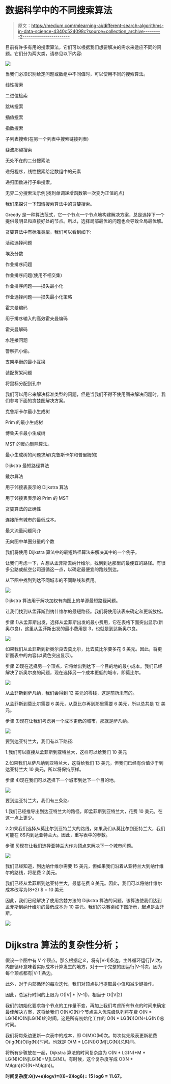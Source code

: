 # 数据科学中的不同搜索算法

> 原文：<https://medium.com/mlearning-ai/different-search-algorithms-in-data-science-4340c524098c?source=collection_archive---------2----------------------->

目前有许多有用的搜索算法，它们可以根据我们想要解决的需求来适应不同的问题。它们分为两大类，请参见以下内容:

![](img/72e1b881cf51747d2a761bb0abc1b6ae.png)

当我们必须识别给定问题或数组中不同值时，可以使用不同的搜索算法。

线性搜索

二进位检索

跳转搜索

插值搜索

指数搜索

子列表搜索(在另一个列表中搜索链接列表)

斐波那契搜索

无处不在的二分搜索法

递归程序，线性搜索给定数组中的元素

递归函数进行子串搜索。

无界二分搜索法示例(找到单调递增函数第一次变为正值的点)

我们来探讨一下知情搜索算法中的贪婪搜索。

Greedy 是一种算法范式，它一个节点一个节点地构建解决方案，总是选择下一个提供最明显和直接好处的节点。所以，选择局部最优的问题也会导致全局最优解。

贪婪算法中有标准类型，我们可以看到如下:

活动选择问题

埃及分数

作业排序问题

作业排序问题(使用不相交集)

作业排序问题——损失最小化

作业选择问题——损失最小化策略

霍夫曼编码

用于排序输入的高效霍夫曼编码

霍夫曼解码

水连接问题

警察抓小偷。

支架平衡的最小互换

装配货架问题

将鼠标分配到孔中

我们可以用它来解决标准类型的问题，但是当我们不得不使用图来解决问题时，我们参考下面的贪婪图解决方案。

克鲁斯卡尔最小生成树

Prim 的最小生成树

博鲁夫卡最小生成树

MST 的反向删除算法。

最小生成树的问题求解(克鲁斯卡尔和普里姆的)

Dijkstra 最短路径算法

戴尔算法

用于邻接表表示的 Dijkstra 算法

用于邻接表表示的 Prim 的 MST

贪婪算法的正确性

连接所有城市的最低成本。

最大流量问题简介

无向图中单圈分量的个数

我们将使用 Dijkstra 算法中的最短路径算法来解决其中的一个例子。

让我们考虑一下，A 想从孟菲斯去纳什维尔，找到到达那里的最便宜的路径。有很多公路或航空公司遵循这一点，以确定最便宜的路线到达。

从下图中找到到达不同城市的不同路线和费用。

![](img/bc9e8312b424fbaf5057ae534cce2448.png)

Dijkstra 算法用于解决加权有向图上的单源最短路径问题。

让我们找到从孟菲斯到纳什维尔的最短路径。我们将使用该表来确定和更新放松。

步骤 1)从孟菲斯出发，选择从孟菲斯出发的最小费用，它在表格下面突出显示(新奥尔良)，这里从孟菲斯出发的最小费用是 3，也就是到达新奥尔良。

![](img/7c48484ba9f6fdabc50f200f54fa2941.png)

如果我们从孟菲斯到新奥尔良去莫比尔，比去莫比尔要多花 6 美元。因此，将更新图表中的内容(以黄色突出显示)。

步骤 2)现在选择另一个顶点，它将给出到达下一个目的地的最小成本。我们已经解决了新奥尔良的问题，现在选择另一个成本更低的城市，即莫比尔。

![](img/a193e08272e989ca820455a134d06e1d.png)

从孟菲斯到萨凡纳，我们会得到 12 美元的零钱，这是前所未有的。

从孟菲斯到莫比尔需要 6 美元，从莫比尔再到那里需要 6 美元，所以总共是 12 美元。

步骤 3)现在让我们考虑另一个成本更低的城市，那就是萨凡纳。

![](img/49bc10ca6c5a05d42cd64a7300dac258.png)

要到达亚特兰大，我们有以下路径:

1.我们可以直接从孟菲斯到亚特兰大，这样可以给我们 10 美元

2.如果我们从萨凡纳到亚特兰大，这将给我们 13 美元，但我们已经有价值少于到达亚特兰大 10 美元，所以将保持原样。

步骤 4)现在我们可以选择下一个城市到达下一个目的地。

![](img/196495c2271ae0bc509eea5a1e0e3b06.png)

要到达亚特兰大，我们有三条路:

1.我们已经推导出到达亚特兰大的路径，即孟菲斯到亚特兰大，花费 10 美元，在这一点上更少。

2.如果我们选择从莫比尔到亚特兰大的路线，如果我们从莫比尔到亚特兰大，我们可能在 8$内到达亚特兰大。因此，重写表中的参数。

步骤 5)现在让我们选择亚特兰大作为顶点来解决下一个城市问题。

![](img/1fdf3332dc5c7c9c25322a03e18e746d.png)

我们已经知道，到达纳什维尔需要 15 美元，但如果我们沿着从亚特兰大到纳什维尔的路线，将花费 2 美元。

我们已经从孟菲斯到达亚特兰大，最低花费 8 美元。因此，我们可以将纳什维尔成本改写为(8+2) $ = 10 美元

因此，我们已经解决了使用贪婪方法的 Dijkstra 算法的问题，该算法使我们达到孟菲斯到纳什维尔的最低成本为 10 美元。我们的决赛桌如下图所示，起点是孟菲斯。

![](img/775660923f10896c18b5a662d4648d9c.png)

# Dijkstra 算法的复杂性分析；

假设一个图中有 V 个顶点。那么根据定义，将有|V-1|条边。主外循环运行|V|次。内部循环意味着实际成本计算发生的地方，对于一个完整的图运行|V-1|次，因为每个顶点都有|V-1|条边。

此外，对于内部循环的每次迭代，我们对顶点执行提取最小值和减少键操作。

因此，总运行时间的上限为 O(|V| * |V-1|)，相当于 O(|V|2)

我们的初始化要求每个节点的工作量不变，再加上我们考虑所有节点的时间来确定最佳解决方案，这将给我们 O(N)O(N)个节点进入优先级队列将花费 O(N * LG(N))O(N∫LG(N))的时间。这是所有初始化工作的 O(N * LG(N))O(N÷LG(N))总时间。

我们将每条边更新一次表中的成本，即 O(M)O(M)次。每次优先级表更新花费 O(lg(N))O(lg(N))时间。也就是 O(M * LG(N))O(M∫LG(N))总时间。

将所有步骤放在一起，Dijkstra 算法的时间复杂度为 O(N * LG(N)+M * LG(N))O(N∫LG(N)+M∫LG(N))。有时候，这个复杂度写成 O((N + M)lg(n))O((N+M)lg(n))。

**时间复杂度:θ((v+e)logv)=((6+9)log6)= 15 log6 = 11.67。**